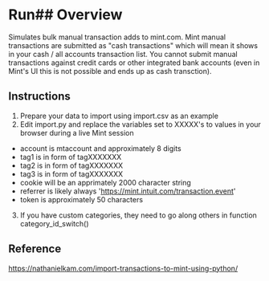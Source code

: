 # Run## Overview
Simulates bulk manual transaction adds to mint.com. Mint manual transactions are submitted as "cash transactions" which
will mean it shows in your cash / all accounts transaction list. You cannot submit manual transactions against credit
cards or other integrated bank accounts (even in Mint's UI this is not possible and ends up as cash transction).
## Instructions
1. Prepare your data to import using import.csv as an example
2. Edit import.py and replace the variables set to XXXXX's to values in your browser during a live Mint session
  - account is mtaccount and approximately 8 digits
  - tag1 is in form of tagXXXXXXX
  - tag2 is in form of tagXXXXXXX
  - tag3 is in form of tagXXXXXXX
  - cookie will be an apprimately 2000 character string
  - referrer is likely always 'https://mint.intuit.com/transaction.event'
  - token is approximately 50 characters
3. If you have custom categories, they need to go along others in function category_id_switch()

## Reference
https://nathanielkam.com/import-transactions-to-mint-using-python/